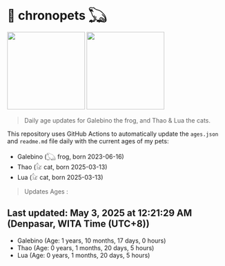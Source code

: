 # 🐾 chronopets 𓆏
<img src="https://github.com/user-attachments/assets/802b3632-7c4b-4232-a3a0-8b1d8fa6f04d" widht=180 height=180 >
<img src="https://github.com/user-attachments/assets/16687005-7ebb-4607-be57-0c8e528fed06" widht=180 height=180 >

> Daily age updates for Galebino the frog, and Thao & Lua the cats.

This repository uses GitHub Actions to automatically update the `ages.json` and `readme.md` file daily with the current ages of my pets: <br>
- Galebino (𓆏 frog, born 2023-06-16)
- Thao (𓃠 cat, born 2025-03-13)
- Lua (𓃠 cat, born 2025-03-13)

> Updates Ages :

## Last updated: May 3, 2025 at 12:21:29 AM (Denpasar, WITA Time (UTC+8))

- Galebino (Age: 1 years, 10 months, 17 days, 0 hours)
- Thao (Age: 0 years, 1 months, 20 days, 5 hours)
- Lua (Age: 0 years, 1 months, 20 days, 5 hours)

